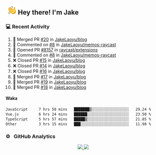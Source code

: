 <img alt="Night Coding" src="./assets/Hand%20Wave.gif" width='40' align="left"/><h2>Hey there! I'm Jake</h2>

### 💻 Recent Activity

<!--RECENT_ACTIVITY:start-->
1. 🎉 Merged PR [#20](https://github.com/JakeLaoyu/blog/pull/20) in [JakeLaoyu/blog](https://github.com/JakeLaoyu/blog)<br>
2. 💬 Commented on [#8](https://github.com/JakeLaoyu/memos-raycast/issues/8#issuecomment-1700292684) in [JakeLaoyu/memos-raycast](https://github.com/JakeLaoyu/memos-raycast)<br>
3. 💪 Opened PR [#8157](https://github.com/raycast/extensions/pull/8157) in [raycast/extensions](https://github.com/raycast/extensions)<br>
4. 💬 Commented on [#8](https://github.com/JakeLaoyu/memos-raycast/issues/8#issuecomment-1700136802) in [JakeLaoyu/memos-raycast](https://github.com/JakeLaoyu/memos-raycast)<br>
5. ❌ Closed PR [#15](https://github.com/JakeLaoyu/blog/pull/15) in [JakeLaoyu/blog](https://github.com/JakeLaoyu/blog)<br>
6. ❌ Closed PR [#14](https://github.com/JakeLaoyu/blog/pull/14) in [JakeLaoyu/blog](https://github.com/JakeLaoyu/blog)<br>
7. ❌ Closed PR [#16](https://github.com/JakeLaoyu/blog/pull/16) in [JakeLaoyu/blog](https://github.com/JakeLaoyu/blog)<br>
8. 🎉 Merged PR [#17](https://github.com/JakeLaoyu/blog/pull/17) in [JakeLaoyu/blog](https://github.com/JakeLaoyu/blog)<br>
9. 🎉 Merged PR [#19](https://github.com/JakeLaoyu/blog/pull/19) in [JakeLaoyu/blog](https://github.com/JakeLaoyu/blog)<br>
10. 🎉 Merged PR [#18](https://github.com/JakeLaoyu/blog/pull/18) in [JakeLaoyu/blog](https://github.com/JakeLaoyu/blog)<br>
<!--RECENT_ACTIVITY:end-->

#### Waka

<!--START_SECTION:waka-->

```text
JavaScript     7 hrs 58 mins   ███████▒░░░░░░░░░░░░░░░░░   29.24 %
Vue.js         6 hrs 24 mins   ██████░░░░░░░░░░░░░░░░░░░   23.50 %
TypeScript     5 hrs 57 mins   █████▒░░░░░░░░░░░░░░░░░░░   21.85 %
Other          3 hrs 15 mins   ███░░░░░░░░░░░░░░░░░░░░░░   11.98 %
```

<!--END_SECTION:waka-->

### ⚙️ &nbsp; GitHub Analytics

<p align="center">
<a href="https://github.com/JakeLaoyu">
  <img height="180em" src="https://github-readme-stats-eight-theta.vercel.app/api?username=jakelaoyu&show_icons=true&theme=algolia&include_all_commits=true&count_private=true"/>
  <img height="180em" src="https://github-readme-stats-eight-theta.vercel.app/api/top-langs/?username=jakelaoyu&layout=compact&langs_count=8&theme=algolia&hide=html&count_private=true"/>
</a>
</p>

<!-- ### 🤝🏻 &nbsp; Connect with Me

<p align="center">
<a href="https://i.jakeyu.top"><img src="https://img.shields.io/badge/-i.jakeyu.top-3423A6?style=flat&logo=Google-Chrome&logoColor=white"/></a>
<a href="mailto:jake.laoyu@gmail.com"><img src="https://img.shields.io/badge/-jake.laoyu@gmail.com-D14836?style=flat&logo=Gmail&logoColor=white"/></a>
</p> -->

